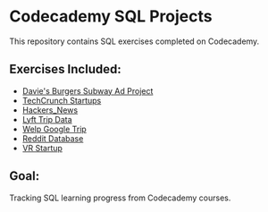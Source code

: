 # Codecademy SQL Projects
This repository contains SQL exercises completed on Codecademy.

## Exercises Included:
- [Davie's Burgers Subway Ad Project](https://gist.github.com/codecademydev/06fb091fbbc01d115414d6f61a54985a)
- [TechCrunch Startups](https://gist.github.com/codecademydev/c5a15ca41ec2011c254015c60353436d)
- [Hackers_News](https://gist.github.com/codecademydev/bda1be9cb73762ed685138a411561feb)
- [Lyft Trip Data](https://gist.github.com/codecademydev/69d3f471f4f3ea5b9ebe45d777c41e54)
- [Welp Google Trip](https://gist.github.com/codecademydev/3f6133187e7778193562082f8a5f1ba6)
- [Reddit Database](https://gist.github.com/codecademydev/244923b38c458ff1c8489bd599ec2d28)
- [VR Startup](https://gist.github.com/codecademydev/62c9044d191f118ad40b458c560ac4ac)

## Goal:
Tracking SQL learning progress from Codecademy courses.
